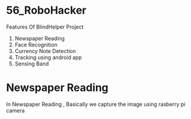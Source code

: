 # 56_RoboHacker

Features Of BlindHelper Project 

1. Newspaper Reading
2. Face Recognition
3. Currency Note Detection
4. Tracking using android app
5. Sensing Band


# Newspaper Reading

In Newspaper Reading , Basically  we capture the image using rasberry pi camera  

